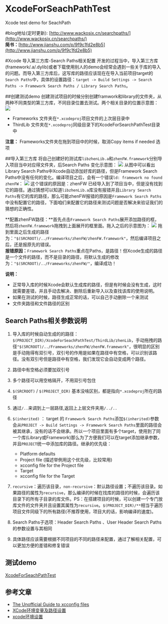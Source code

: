# XcodeForSeachPathTest
Xcode test demo for SeachPath

#blog地址(定时更新):
[http://www.wackosix.cn/searchpaths/](http://www.wackosix.cn/searchpaths/)  
**简书：**[http://www.jianshu.com/p/9f9c1fd2e8b5](http://www.jianshu.com/p/9f9c1fd2e8b5)

#Xcode 导入第三方库-Search Paths相关配置
开发的过程当中，导入第三方库(framework/.a/.dylib)或者下载使用别人的demo会经常会遇到一些关于库的导入的问题。而导入第三方库后，这写库的路径应该现在在导入当前项目target的`Search Paths`中，具体的设置路径：`target -> Build Settings -> Search Paths -> Framework Search Paths / Library Search Paths`。

##创建测试demo
创建测试项目的时候分别创建framwork和library的文件夹，从两种不同类型的第三方库，不同目录位置去测试。两个相关目录的位置示意图：
![](http://src.wackosix.cn/image/2/4a/28ed3b326d5759e592b0846d14cfc.png)
* Frameworks 文件夹在`*.xcodeproj`项目文件的上次层目录中
* ThirdLib 文件夹在`*.xcodeproj`同级目录下的XcodeForSearchPathTest目录中

**注意：** Frameworks文件夹在拖到项目中的时候，取消Copy items if needed 选项

##导入第三方库
将自己创建好的测试库`libzhenLib.a`和`zhenFW.framework`分别导入项目当中对应得文件夹，后Search Paths 变化示意图：
![](http://src.wackosix.cn/image/3/64/9bb6ad48f598039e175b586447161.png)
从图中可以看出Library Search Paths中Xcode自动添加好库的路径，但是Framework Search Paths中没有任何的变化。编译项目之后，会有一个错误`ld: framework no found zhenFW`：
![](http://src.wackosix.cn/image/b/af/9aed5f47ec765b2da18970c789094.png)
这个错误的原因是：zhenFW 已经导入到了项目当中，但是没有找到它的路径。通过猜想可以知道`libzhenLib.a`库没有报错并且`Library Search Paths`有它的库的路径，那么可能zhenFW报错的原因是`Framework Search Paths`中没有配置它的路径，下面咱们来配置它的路径来测试问题是否解决来验证我们的猜想的正确性。

**配置zhenFW路径：**首先点击`Framework Search Paths`展开添加路径的框，然后将`zhenFW.framework`拖拽到上面展开的框里面。拖入之后的示意图为：
![](http://src.wackosix.cn/image/7/db/5b8dcf4c6dd6db7c4ec616111208b.png)
拖到里面之后生成的路径为：`"$(SRCROOT)/../Frameworks/zhenFW/zhenFW.framework"`，然后编译项目之后，还是报原先的错误。  
**报错原因：**`Framework Search Paths`重点在Paths，是路径！但Xcode生成的路径是一个文件的路径，而不是目录的路径，将默认生成的修改为：`"$(SRCROOT)/../Frameworks/zhenFW/"`，编译成功！

**说明：**

* 正常导入库的时候Xcode会默认生成库的路径，但是有时候会没有生成，这时就需要差错，并且手动去解决、删除后重新导入以及查找该库的使用说明。
* 如果在测试的时候，路径生成正常的话，可以自己手动删除一个来测试
* 文件夹路径和文件路径的区别

## Search Paths相关参数说明
1. 导入库的时候自动生成的的路径：`$(PROJECT_DIR)/XcodeForSeachPathTest/ThirdLib/zhenLib`，手动拖拽的路径`"$(SRCROOT)/../Frameworks/zhenFW/zhenFW.framework"`，很明显的区别是手动拖得有双引号，双引号的作用是如果在路径中有空格，可以识别该路径。没有双引号但是路径中有空格，我们发现它会自动变成两个路径。
2. 路径中有空格必须要加双引号
3. 多个路径可以用空格隔开，不用双引号包住
4. `$(SRCROOT)` / `$(PROJECT_DIR)` 基本没啥区别，都是指向`*.xcodeproj`所在的路径
5. 通过`/..`来调到上一层路径,返回上上层文件夹用`/../..`
6. `$(inherited)` ： target 的 `Framework Search Paths`添加`$(inherited)`参数会从`PROJECT -> Build Settings -> Framework Search Paths`里面的路径会被其继承，没有的话不会继承。所以一个项目里面有多个target，使用到了同一个库(Library或Framework)那么为了方便我们可以在target添加继承参数，并且`PROJECT`统一中添加库的路径。继承的优先级：
   * Platform defaults
   * Project file (描述举例用这个优先级，比较常用)
   * xcconfig file for the Project file
   * Target
   * xcconfig file for the Target

7. `recursive`：遍历该目录，`non-recursive`：默认路径设置；不遍历该目录。如果路径的属性为`recursive`，那么编译的时候在找库的路径的时候，会遍历该目录下的所有子目录的库文件。PS：在搭建项目的时候，可以创建一个专门放库文件的文件夹并且设置其属性为`recursive`。`$(PROJECT_DIR)/**`相当于遍历项目文件同级下的所有路径(不推荐使用，项目大的话，影响编译的速度)。
8. Search Paths子选项：Header Search Paths 、User Header Search Paths的参数设置与其相同
9. 具体路径应该需要根据不同项目的不同的路径来配置，通过了解相关配置，可以更加方便的差错和修复错误

## 测试demo
[XcodeForSeachPathTest](https://github.com/onezens/XcodeForSeachPathTest)

## 参考文章
 * [The Unofficial Guide to xcconfig files](https://pewpewthespells.com/blog/xcconfig_guide.html)
 * [XCode环境变量及路径设置](http://blog.csdn.net/freedom2028/article/details/8658819)
 * [xcode环境设置](http://blog.csdn.net/ylwdi/article/details/26259207)





